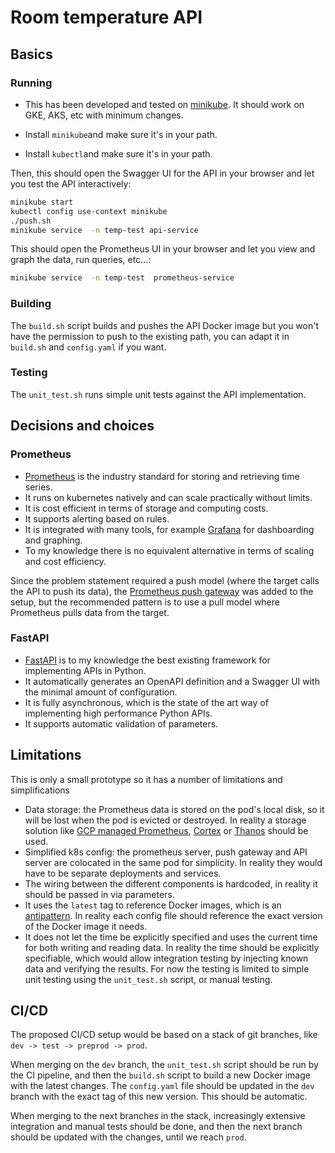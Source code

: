 # Room temperature API

## Basics

### Running

* This has been developed and tested on [minikube](https://github.com/kubernetes/minikube).
It should work on GKE, AKS, etc with minimum changes.

* Install `minikube`and make sure it's in your path.
* Install `kubectl`and make sure it's in your path.

Then, this should open the Swagger UI for the API in your browser and let you test the API interactively:

```sh
minikube start
kubectl config use-context minikube
./push.sh
minikube service  -n temp-test api-service
```

This should open the Prometheus UI in your browser and let you view and graph the data, run queries, etc...:

```sh
minikube service  -n temp-test  prometheus-service
```

### Building

The `build.sh` script builds and pushes the API Docker image but you won't have the permission to push to the existing path, you can adapt it in `build.sh` and `config.yaml` if you want.

### Testing

The `unit_test.sh` runs simple unit tests against the API implementation.

## Decisions and choices

### Prometheus

* [Prometheus](https://prometheus.io/) is the industry standard for storing and retrieving time series.
* It runs on kubernetes natively and can scale practically without limits.
* It is cost efficient in terms of storage and computing costs.
* It supports alerting based on rules.
* It is integrated with many tools, for example [Grafana](https://grafana.com/) for dashboarding and graphing.
* To my knowledge there is no equivalent alternative in terms of scaling and cost efficiency.

Since the problem statement required a push model (where the target calls the API to push its data), the [Prometheus push gateway](https://github.com/prometheus/pushgateway) was added to the setup, but the recommended pattern is to use a pull model where Prometheus pulls data from the target.

### FastAPI

* [FastAPI](https://fastapi.tiangolo.com/) is to my knowledge the best existing framework for implementing APIs in Python.
* It automatically generates an OpenAPI definition and a Swagger UI with the minimal amount of configuration.
* It is fully asynchronous, which is the state of the art way of implementing high performance Python APIs.
* It supports automatic validation of parameters.

## Limitations

This is only a small prototype so it has a number of limitations and simplifications

* Data storage: the Prometheus data is stored on the pod's local disk, so it will be lost when the pod is evicted or destroyed. In reality a storage solution like [GCP managed Prometheus](https://cloud.google.com/managed-prometheus?hl=en), [Cortex](https://cortexmetrics.io/) or [Thanos](https://thanos.io/) should be used.
* Simplified k8s config: the prometheus server, push gateway and API server are colocated in the same pod for simplicity. In reality they would have to be separate deployments and services.
* The wiring between the different components is hardcoded, in reality it should be passed in via parameters.
* It uses the `latest` tag to reference Docker images, which is an [antipattern](https://vsupalov.com/docker-latest-tag/). In reality each config file should reference the exact version of the Docker image it needs.
* It does not let the time be explicitly specified and uses the current time for both writing and reading data. In reality the time should be explicitly specifiable, which would allow integration testing by injecting known data and verifying the results. For now the testing is limited to simple unit testing using the `unit_test.sh` script, or manual testing.

## CI/CD

The proposed CI/CD setup would be based on a stack of git branches, like `dev -> test -> preprod -> prod`.

When merging on the `dev` branch, the `unit_test.sh` script should be run by the CI pipeline, and then the `build.sh` script to build a new Docker image with the latest changes.
The `config.yaml` file should be updated in the `dev` branch with the exact tag of this new version.
This should be automatic.

When merging to the next branches in the stack, increasingly extensive integration and manual tests should be done, and then the next branch should be updated with the changes, until we reach `prod`.
